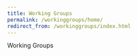 ```yaml
---
title: Working Groups
permalink: /workinggroups/home/
redirect_from: /workinggroups/index.html
---
```


Working Groups
